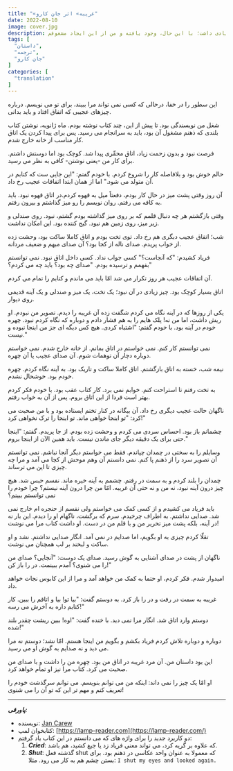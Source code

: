 ```yaml
---
title: "«غریبه» اثر جان کارو"
date: 2022-08-10
image: cover.jpg
description: پیاده سازی پروژه لمپ به مرحله قابل قبولی رسیده و این اولین تجربه من در ترجمه یک متن داستانی ست. متن اصلی را در کتابخوان لمپ مطالعه کردم. متنی که طبق الگوریتم، ساده ترین متن موجود در کتاب های آنالیز شده بود. اگرچه نباید از کیفیت آن توقع زیادی داشت؛ با این حال، وجود یافته و من از این ایجاد مشعوفم.
tags: [
  "داستان",
  "ترجمه",
  "جان کارو"
]
categories: [
  "translation"
]
---
```

این سطور را در خفا، درحالی که کسی نمی تواند مرا ببیند، برای تو می نویسم. درباره چیزهای عجیبی که اتفاق افتاد و باید بدانی.

شغل من نویسندگی بود. تا پیش از این، چند کتاب نوشته بودم. ماه ژانویه، نوشتن کتاب بلندی که ذهنم مشغول آن بود، باید به سرانجام می رسید. پس برای پیدا کردن یک اتاق کار مناسب از خانه خارج شدم.

فرصت نبود و بدون زحمت زیاد، اتاق محقّری پیدا شد. کوچک بود اما دوستش داشتم. برای کار من -یعنی نوشتن- کافی به نظر می رسید.

حالم خوش بود و بلافاصله کار را شروع کردم. با خودم گفتم: "این جایی ست که کتابم در آن متولد می شود." اما از همان ابتدا اتفاقات عجیب رخ داد.

آن روز وقتی پشت میز در حال کار بودم، دفعتاً میل به قهوه کردم.در اتاق قهوه نبود. باید به کافه می رفتم. روان نویسم را رو میز گذاشتم و بیرون رفتم.

وقتی بازگشتم هر چه دنبال قلمم که بر روی میز گذاشته بودم گشتم، نبود. روی صندلی و زیر میز، روی زمین هم نبود. گیج کننده بود. این امکان نداشت.

شب؛ اتفاق عجیب دبگری هم رخ داد. توی تخت بودم و اتاق کاملا ساکت بود، وحشت زده از خواب پریدم. صدای ناله از کجا بود؟ آن صدای مبهم و ضعیف مردانه.

فریاد کشیدم: "که آنجاست؟" کسی جواب نداد. کسی داخل اتاق نبود. نمی توانستم بفهمم و ترسیده بودم. "صدای چه بود؟ باید چه می کردم؟"

آن اتفاقات عجیب هر روز تکرار می شد امّا باید می ماندم و کتابم را تمام می کردم.

اتاق بسیار کوچک بود. چیز زیادی در آن نبود؛ یک تخت، یک میز و صندلی و یک آینه قدیمی روی دیوار.

یکی از روزها که در آینه نگاه می کردم شگفت زده آن غریبه را دیدم. تصویر من نبودم. او ریش داشت، اما من نه!
پلک هایم را به هم فشار دادم و دوباره که نگاه کردم نبود. چهره خودم در آینه بود. با خودم گفتم: "اشتباه کردی. هیچ کس دیگه ای جز من اینجا نبوده و نیست."

نمی توانستم کار کنم. نمی خواستم در اتاق بمانم. از خانه خارج شدم. نمی خواستم دوباره دچار آن توهمات شوم. آن صدای عجیب یا آن چهره.

نیمه شب، خسته به اتاق بازگشتم. اتاق کاملا ساکت و تاریک بود. به آینه نگاه کردم. چهره خودم بود. خوشحال نشدم.

به تخت رفتم تا استراحت کنم. خوابم نمی برد. کار کتاب عقب بود. با خودم فکر کردم بهتر است فردا از این اتاق بروم. پس از آن به خواب رفتم.

ناگهان حالت عجیب دیگری رخ داد. آن بیگانه در کنار تختم ایستاده بود و با من صحبت می کرد: "تو اینجا خواهی ماند. تو اینجا را ترک نخواهی کرد!"

چشمانم باز بود. احساس سردی می کردم و وحشت زده بودم. از جا پریدم. گفتم: "اینجا حتی برای یک دقیقه دیگر جای ماندن نیست. باید همین الآن از اینجا بروم."

وسایلم را به سختی در چمدان چپاندم. فقط می خواستم دیگر آنجا نباشم. نمی توانستم آن تصویر سرد را از ذهنم پا کنم. نمی دانستم آن وهم موحش از کجا می آمد و مرا چه چیزی تا این می ترساند.

چمدان را بلند کردم و به سمت در رفتم. چشمم به آینه خیره ماند. نفسم حبس شد. هیچ چیز درون آینه نبود، نه من و نه حتی آن غریبه. امّا من چرا درون آینه نیستم؟ چرا خودم را نمی توانستم ببینم؟

باید فریاد می کشیدم و از کسی کمک می خواستم ولی نفسم از حنجره ام خارج نمی شد. صدایی نداشتم. به اطراف چرخیدم. سرم که برگشت، ناگهام او را دیدم. این بار نه در آینه، بلکه پشت میز تحریر من و با قلم من در دست. او داشت کتاب مرا می نوشت!

تقلّا کردم چیزی به او بگویم، اما صدایم در نمی آمد. انگار صدایی نداشتم. نشد و او ساکت و لبخند بر لب همچنان می نوشت.

ناگهان از پشت در صدای آشنایی به گوش رسید. صدای یک دوست: "آنجایی؟ صدای من را می شنوی؟ آمدم ببینمت. در را باز کن!"

امیدوار شدم. فکر کردم، او حتما به کمک من خواهد آمد و مرا از این کابوس نجات خواهد داد.

غریبه به سمت در رفت و در را باز کرد. به دوستم گفت: "بیا تو! بیا و اتاقم را ببین. کار کتابم داره به آخرش می رسه!"

دوستم وارد اتاق شد. انگار مرا نمی دید. با خنده گفت: "اوه! ببین ریشت چقدر بلند شده!"

دوباره و دوباره تلاش کردم فریاد بکشم و بگویم من اینجا هستم. امّا نشد؛ دوستم نه مرا می دید و نه صدایم به گوش او می رسید.

این بود داستان من. آن مرد غریبه در اتاق من بود. چهره من را داشت و با صدای من صحبت می کرد. کتاب مرا نیز او تمام خواهد کرد.

او امّا یک چیز را نمی داند: اینکه من می توانم بنویسم. می توانم سرگذشت خودم را تعریف کنم و مهم تر این که تو آن را می شنوی!

---

***پاورقی:***

- نویسنده: [Jan Carew](https://en.wikipedia.org/wiki/Jan_Carew)
- کتابخوان لمپ: [https://lamp-reader.com](https://lamp-reader.com/)
- دو کاربرد جدید را برای واژه های که می دانستم در این کتاب یاد گرفتم:
	1. ***Cried***: که علاوه بر گریه کرد، می تواند معنی فریاد زد یا جیغ کشید، هم باشد.
	2. ***Shut***: گذشته فعل shut که معمولا به عنوان واحد عکاسی در ذهنم بود. برای بستن چشم هم به کار می رود. مثلا: `I shut my eyes and looked again.`
